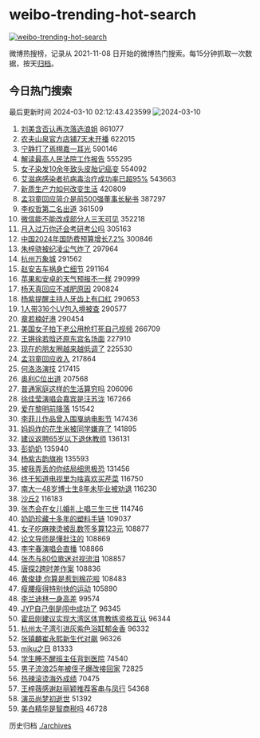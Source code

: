 # weibo-trending-hot-search

[![weibo-trending-hot-search](https://github.com/ameizi/weibo-trending-hot-search/actions/workflows/ci.yml/badge.svg)](https://github.com/ameizi/weibo-trending-hot-search/actions/workflows/ci.yml)

微博热搜榜，记录从 2021-11-08 日开始的微博热门搜索。每15分钟抓取一次数据，按天[归档](./archives)。

## 今日热门搜索

<!-- BEGIN --> 
最后更新时间 2024-03-10 02:12:43.423599 
![2024-03-10](https://imgs-storage.s3.us-east-005.backblazeb2.com/20240310/2024-03-10.png?versionId=4_z8fbbed132d73df8689c40f13_f117c67677cac9600_d20240309_m181243_c005_v0501014_t0033_u01710007963277) 
1. [刘美含否认再次落选浪姐](https://s.weibo.com/weibo?q=%23%E5%88%98%E7%BE%8E%E5%90%AB%E5%90%A6%E8%AE%A4%E5%86%8D%E6%AC%A1%E8%90%BD%E9%80%89%E6%B5%AA%E5%A7%90%23&t=31&band_rank=1&Refer=top) 861077
1. [农夫山泉官方店铺7天未开播](https://s.weibo.com/weibo?q=%23%E5%86%9C%E5%A4%AB%E5%B1%B1%E6%B3%89%E5%AE%98%E6%96%B9%E5%BA%97%E9%93%BA7%E5%A4%A9%E6%9C%AA%E5%BC%80%E6%92%AD%23&t=31&band_rank=48&Refer=top) 622015
1. [宁静打了焉栩嘉一耳光](https://s.weibo.com/weibo?q=%23%E5%AE%81%E9%9D%99%E6%89%93%E4%BA%86%E7%84%89%E6%A0%A9%E5%98%89%E4%B8%80%E8%80%B3%E5%85%89%23&t=31&band_rank=2&Refer=top) 590146
1. [解读最高人民法院工作报告](https://s.weibo.com/weibo?q=%23%E8%A7%A3%E8%AF%BB%E6%9C%80%E9%AB%98%E4%BA%BA%E6%B0%91%E6%B3%95%E9%99%A2%E5%B7%A5%E4%BD%9C%E6%8A%A5%E5%91%8A%23&t=31&band_rank=3&Refer=top) 555295
1. [女子染发10余年致头皮胎记癌变](https://s.weibo.com/weibo?q=%23%E5%A5%B3%E5%AD%90%E6%9F%93%E5%8F%9110%E4%BD%99%E5%B9%B4%E8%87%B4%E5%A4%B4%E7%9A%AE%E8%83%8E%E8%AE%B0%E7%99%8C%E5%8F%98%23&t=31&band_rank=4&Refer=top) 554092
1. [艾滋病感染者抗病毒治疗成功率已超95%](https://s.weibo.com/weibo?q=%23%E8%89%BE%E6%BB%8B%E7%97%85%E6%84%9F%E6%9F%93%E8%80%85%E6%8A%97%E7%97%85%E6%AF%92%E6%B2%BB%E7%96%97%E6%88%90%E5%8A%9F%E7%8E%87%E5%B7%B2%E8%B6%8595%25%23&t=31&band_rank=5&Refer=top) 543663
1. [新质生产力如何改变生活](https://s.weibo.com/weibo?q=%23%E6%96%B0%E8%B4%A8%E7%94%9F%E4%BA%A7%E5%8A%9B%E5%A6%82%E4%BD%95%E6%94%B9%E5%8F%98%E7%94%9F%E6%B4%BB%23&t=31&band_rank=3&Refer=top) 420809
1. [孟羽童回应简介是前500强董事长秘书](https://s.weibo.com/weibo?q=%23%E5%AD%9F%E7%BE%BD%E7%AB%A5%E5%9B%9E%E5%BA%94%E7%AE%80%E4%BB%8B%E6%98%AF%E5%89%8D500%E5%BC%BA%E8%91%A3%E4%BA%8B%E9%95%BF%E7%A7%98%E4%B9%A6%23&t=31&band_rank=6&Refer=top) 387297
1. [李权哲第二名出道](https://s.weibo.com/weibo?q=%23%E6%9D%8E%E6%9D%83%E5%93%B2%E7%AC%AC%E4%BA%8C%E5%90%8D%E5%87%BA%E9%81%93%23&t=31&band_rank=7&Refer=top) 361509
1. [微信能不能改成部分人三天可见](https://s.weibo.com/weibo?q=%23%E5%BE%AE%E4%BF%A1%E8%83%BD%E4%B8%8D%E8%83%BD%E6%94%B9%E6%88%90%E9%83%A8%E5%88%86%E4%BA%BA%E4%B8%89%E5%A4%A9%E5%8F%AF%E8%A7%81%23&t=31&band_rank=8&Refer=top) 352218
1. [月入过万你还会考研考公吗](https://s.weibo.com/weibo?q=%23%E6%9C%88%E5%85%A5%E8%BF%87%E4%B8%87%E4%BD%A0%E8%BF%98%E4%BC%9A%E8%80%83%E7%A0%94%E8%80%83%E5%85%AC%E5%90%97%23&t=31&band_rank=9&Refer=top) 305163
1. [中国2024年国防费预算增长7.2%](https://s.weibo.com/weibo?q=%23%E4%B8%AD%E5%9B%BD2024%E5%B9%B4%E5%9B%BD%E9%98%B2%E8%B4%B9%E9%A2%84%E7%AE%97%E5%A2%9E%E9%95%BF7.2%25%23&t=31&band_rank=10&Refer=top) 300846
1. [朱梓骁被纪凌尘气炸了](https://s.weibo.com/weibo?q=%23%E6%9C%B1%E6%A2%93%E9%AA%81%E8%A2%AB%E7%BA%AA%E5%87%8C%E5%B0%98%E6%B0%94%E7%82%B8%E4%BA%86%23&t=31&band_rank=11&Refer=top) 297964
1. [杭州万象城](https://s.weibo.com/weibo?q=%23%E6%9D%AD%E5%B7%9E%E4%B8%87%E8%B1%A1%E5%9F%8E%23&t=31&band_rank=13&Refer=top) 291562
1. [赵安吉车祸身亡细节](https://s.weibo.com/weibo?q=%23%E8%B5%B5%E5%AE%89%E5%90%89%E8%BD%A6%E7%A5%B8%E8%BA%AB%E4%BA%A1%E7%BB%86%E8%8A%82%23&t=31&band_rank=14&Refer=top) 291164
1. [苹果和安卓的天气预报不一样](https://s.weibo.com/weibo?q=%23%E8%8B%B9%E6%9E%9C%E5%92%8C%E5%AE%89%E5%8D%93%E7%9A%84%E5%A4%A9%E6%B0%94%E9%A2%84%E6%8A%A5%E4%B8%8D%E4%B8%80%E6%A0%B7%23&t=31&band_rank=12&Refer=top) 290999
1. [杨天真回应不减肥原因](https://s.weibo.com/weibo?q=%23%E6%9D%A8%E5%A4%A9%E7%9C%9F%E5%9B%9E%E5%BA%94%E4%B8%8D%E5%87%8F%E8%82%A5%E5%8E%9F%E5%9B%A0%23&t=31&band_rank=18&Refer=top) 290824
1. [杨紫提醒主持人牙齿上有口红](https://s.weibo.com/weibo?q=%23%E6%9D%A8%E7%B4%AB%E6%8F%90%E9%86%92%E4%B8%BB%E6%8C%81%E4%BA%BA%E7%89%99%E9%BD%BF%E4%B8%8A%E6%9C%89%E5%8F%A3%E7%BA%A2%23&t=31&band_rank=15&Refer=top) 290653
1. [1人带316个LV包入境被查](https://s.weibo.com/weibo?q=%231%E4%BA%BA%E5%B8%A6316%E4%B8%AALV%E5%8C%85%E5%85%A5%E5%A2%83%E8%A2%AB%E6%9F%A5%23&t=31&band_rank=17&Refer=top) 290577
1. [章若楠好港](https://s.weibo.com/weibo?q=%23%E7%AB%A0%E8%8B%A5%E6%A5%A0%E5%A5%BD%E6%B8%AF%23&t=31&band_rank=16&Refer=top) 290454
1. [美国女子拍下老公用枪打死自己视频](https://s.weibo.com/weibo?q=%23%E7%BE%8E%E5%9B%BD%E5%A5%B3%E5%AD%90%E6%8B%8D%E4%B8%8B%E8%80%81%E5%85%AC%E7%94%A8%E6%9E%AA%E6%89%93%E6%AD%BB%E8%87%AA%E5%B7%B1%E8%A7%86%E9%A2%91%23&t=31&band_rank=19&Refer=top) 266709
1. [王锵徐若晗还原东宫名场面](https://s.weibo.com/weibo?q=%23%E7%8E%8B%E9%94%B5%E5%BE%90%E8%8B%A5%E6%99%97%E8%BF%98%E5%8E%9F%E4%B8%9C%E5%AE%AB%E5%90%8D%E5%9C%BA%E9%9D%A2%23&t=31&band_rank=20&Refer=top) 227910
1. [现在的朋友圈越来越低调了](https://s.weibo.com/weibo?q=%23%E7%8E%B0%E5%9C%A8%E7%9A%84%E6%9C%8B%E5%8F%8B%E5%9C%88%E8%B6%8A%E6%9D%A5%E8%B6%8A%E4%BD%8E%E8%B0%83%E4%BA%86%23&t=31&band_rank=21&Refer=top) 225530
1. [孟羽童回应收入](https://s.weibo.com/weibo?q=%23%E5%AD%9F%E7%BE%BD%E7%AB%A5%E5%9B%9E%E5%BA%94%E6%94%B6%E5%85%A5%23&t=31&band_rank=22&Refer=top) 217864
1. [何洛洛演技](https://s.weibo.com/weibo?q=%E4%BD%95%E6%B4%9B%E6%B4%9B%E6%BC%94%E6%8A%80&t=31&band_rank=23&Refer=top) 217415
1. [奥利C位出道](https://s.weibo.com/weibo?q=%23%E5%A5%A5%E5%88%A9C%E4%BD%8D%E5%87%BA%E9%81%93%23&t=31&band_rank=24&Refer=top) 207568
1. [普通家庭这样的生活算穷吗](https://s.weibo.com/weibo?q=%23%E6%99%AE%E9%80%9A%E5%AE%B6%E5%BA%AD%E8%BF%99%E6%A0%B7%E7%9A%84%E7%94%9F%E6%B4%BB%E7%AE%97%E7%A9%B7%E5%90%97%23&t=31&band_rank=25&Refer=top) 206096
1. [徐佳莹演唱会嘉宾是汪苏泷](https://s.weibo.com/weibo?q=%E5%BE%90%E4%BD%B3%E8%8E%B9%E6%BC%94%E5%94%B1%E4%BC%9A%E5%98%89%E5%AE%BE%E6%98%AF%E6%B1%AA%E8%8B%8F%E6%B3%B7&t=31&band_rank=26&Refer=top) 167266
1. [爱在黎明前降落](https://s.weibo.com/weibo?q=%23%E7%88%B1%E5%9C%A8%E9%BB%8E%E6%98%8E%E5%89%8D%E9%99%8D%E8%90%BD%23&t=31&band_rank=27&Refer=top) 151542
1. [李菲儿作品曾入围戛纳电影节](https://s.weibo.com/weibo?q=%23%E6%9D%8E%E8%8F%B2%E5%84%BF%E4%BD%9C%E5%93%81%E6%9B%BE%E5%85%A5%E5%9B%B4%E6%88%9B%E7%BA%B3%E7%94%B5%E5%BD%B1%E8%8A%82%23&t=31&band_rank=28&Refer=top) 147436
1. [妈妈炸的花生米被同学嫌弃了](https://s.weibo.com/weibo?q=%E5%A6%88%E5%A6%88%E7%82%B8%E7%9A%84%E8%8A%B1%E7%94%9F%E7%B1%B3%E8%A2%AB%E5%90%8C%E5%AD%A6%E5%AB%8C%E5%BC%83%E4%BA%86&t=31&band_rank=29&Refer=top) 141895
1. [建议返聘65岁以下退休教师](https://s.weibo.com/weibo?q=%23%E5%BB%BA%E8%AE%AE%E8%BF%94%E8%81%9865%E5%B2%81%E4%BB%A5%E4%B8%8B%E9%80%80%E4%BC%91%E6%95%99%E5%B8%88%23&t=31&band_rank=30&Refer=top) 136131
1. [彭奶奶](https://s.weibo.com/weibo?q=%E5%BD%AD%E5%A5%B6%E5%A5%B6&t=31&band_rank=31&Refer=top) 135940
1. [杨紫古韵旗袍](https://s.weibo.com/weibo?q=%23%E6%9D%A8%E7%B4%AB%E5%8F%A4%E9%9F%B5%E6%97%97%E8%A2%8D%23&t=31&band_rank=32&Refer=top) 135593
1. [被我弄丢的你结局细思极恐](https://s.weibo.com/weibo?q=%E8%A2%AB%E6%88%91%E5%BC%84%E4%B8%A2%E7%9A%84%E4%BD%A0%E7%BB%93%E5%B1%80%E7%BB%86%E6%80%9D%E6%9E%81%E6%81%90&t=31&band_rank=33&Refer=top) 131456
1. [终于知道电视里为啥喜欢买芹菜](https://s.weibo.com/weibo?q=%23%E7%BB%88%E4%BA%8E%E7%9F%A5%E9%81%93%E7%94%B5%E8%A7%86%E9%87%8C%E4%B8%BA%E5%95%A5%E5%96%9C%E6%AC%A2%E4%B9%B0%E8%8A%B9%E8%8F%9C%23&t=31&band_rank=34&Refer=top) 116750
1. [南大一48岁博士生8年未毕业被劝退](https://s.weibo.com/weibo?q=%23%E5%8D%97%E5%A4%A7%E4%B8%8048%E5%B2%81%E5%8D%9A%E5%A3%AB%E7%94%9F8%E5%B9%B4%E6%9C%AA%E6%AF%95%E4%B8%9A%E8%A2%AB%E5%8A%9D%E9%80%80%23&t=31&band_rank=35&Refer=top) 116230
1. [沙丘2](https://s.weibo.com/weibo?q=%E6%B2%99%E4%B8%982&t=31&band_rank=36&Refer=top) 116183
1. [张杰会在女儿婚礼上唱三生三世](https://s.weibo.com/weibo?q=%23%E5%BC%A0%E6%9D%B0%E4%BC%9A%E5%9C%A8%E5%A5%B3%E5%84%BF%E5%A9%9A%E7%A4%BC%E4%B8%8A%E5%94%B1%E4%B8%89%E7%94%9F%E4%B8%89%E4%B8%96%23&t=31&band_rank=37&Refer=top) 114746
1. [奶奶珍藏十多年的塑料手链](https://s.weibo.com/weibo?q=%23%E5%A5%B6%E5%A5%B6%E7%8F%8D%E8%97%8F%E5%8D%81%E5%A4%9A%E5%B9%B4%E7%9A%84%E5%A1%91%E6%96%99%E6%89%8B%E9%93%BE%23&t=31&band_rank=38&Refer=top) 109037
1. [女子吃麻辣烫被乱数签多算123元](https://s.weibo.com/weibo?q=%23%E5%A5%B3%E5%AD%90%E5%90%83%E9%BA%BB%E8%BE%A3%E7%83%AB%E8%A2%AB%E4%B9%B1%E6%95%B0%E7%AD%BE%E5%A4%9A%E7%AE%97123%E5%85%83%23&t=31&band_rank=39&Refer=top) 108877
1. [论文导师是懂批注的](https://s.weibo.com/weibo?q=%E8%AE%BA%E6%96%87%E5%AF%BC%E5%B8%88%E6%98%AF%E6%87%82%E6%89%B9%E6%B3%A8%E7%9A%84&t=31&band_rank=40&Refer=top) 108869
1. [李宇春演唱会直播](https://s.weibo.com/weibo?q=%E6%9D%8E%E5%AE%87%E6%98%A5%E6%BC%94%E5%94%B1%E4%BC%9A%E7%9B%B4%E6%92%AD&t=31&band_rank=41&Refer=top) 108866
1. [张杰与80位歌迷对视流泪](https://s.weibo.com/weibo?q=%23%E5%BC%A0%E6%9D%B0%E4%B8%8E80%E4%BD%8D%E6%AD%8C%E8%BF%B7%E5%AF%B9%E8%A7%86%E6%B5%81%E6%B3%AA%23&t=31&band_rank=42&Refer=top) 108857
1. [唐探2跨时差作案](https://s.weibo.com/weibo?q=%E5%94%90%E6%8E%A22%E8%B7%A8%E6%97%B6%E5%B7%AE%E4%BD%9C%E6%A1%88&t=31&band_rank=43&Refer=top) 108836
1. [黄俊捷 你算是惹到棉花啦](https://s.weibo.com/weibo?q=%E9%BB%84%E4%BF%8A%E6%8D%B7%20%E4%BD%A0%E7%AE%97%E6%98%AF%E6%83%B9%E5%88%B0%E6%A3%89%E8%8A%B1%E5%95%A6&t=31&band_rank=44&Refer=top) 108483
1. [瘦腰瘦得特别快的运动](https://s.weibo.com/weibo?q=%E7%98%A6%E8%85%B0%E7%98%A6%E5%BE%97%E7%89%B9%E5%88%AB%E5%BF%AB%E7%9A%84%E8%BF%90%E5%8A%A8&t=31&band_rank=47&Refer=top) 105890
1. [李兰迪林一身高差](https://s.weibo.com/weibo?q=%E6%9D%8E%E5%85%B0%E8%BF%AA%E6%9E%97%E4%B8%80%E8%BA%AB%E9%AB%98%E5%B7%AE&t=31&band_rank=45&Refer=top) 99574
1. [JYP自己倒是闯中成功了](https://s.weibo.com/weibo?q=%23JYP%E8%87%AA%E5%B7%B1%E5%80%92%E6%98%AF%E9%97%AF%E4%B8%AD%E6%88%90%E5%8A%9F%E4%BA%86%23&t=31&band_rank=46&Refer=top) 96345
1. [霍启刚建议实现大湾区体育教练资格互认](https://s.weibo.com/weibo?q=%23%E9%9C%8D%E5%90%AF%E5%88%9A%E5%BB%BA%E8%AE%AE%E5%AE%9E%E7%8E%B0%E5%A4%A7%E6%B9%BE%E5%8C%BA%E4%BD%93%E8%82%B2%E6%95%99%E7%BB%83%E8%B5%84%E6%A0%BC%E4%BA%92%E8%AE%A4%23&t=31&band_rank=47&Refer=top) 96344
1. [杭州太子湾引进灰紫色浴缸郁金香](https://s.weibo.com/weibo?q=%23%E6%9D%AD%E5%B7%9E%E5%A4%AA%E5%AD%90%E6%B9%BE%E5%BC%95%E8%BF%9B%E7%81%B0%E7%B4%AB%E8%89%B2%E6%B5%B4%E7%BC%B8%E9%83%81%E9%87%91%E9%A6%99%23&t=31&band_rank=49&Refer=top) 96332
1. [张镇麟崔永熙新生代对飙](https://s.weibo.com/weibo?q=%23%E5%BC%A0%E9%95%87%E9%BA%9F%E5%B4%94%E6%B0%B8%E7%86%99%E6%96%B0%E7%94%9F%E4%BB%A3%E5%AF%B9%E9%A3%99%23&t=31&band_rank=50&Refer=top) 96326
1. [miku之日](https://s.weibo.com/weibo?q=%23miku%E4%B9%8B%E6%97%A5%23&t=31&band_rank=50&Refer=top) 81333
1. [学生睡不醒班主任背到医院](https://s.weibo.com/weibo?q=%23%E5%AD%A6%E7%94%9F%E7%9D%A1%E4%B8%8D%E9%86%92%E7%8F%AD%E4%B8%BB%E4%BB%BB%E8%83%8C%E5%88%B0%E5%8C%BB%E9%99%A2%23&t=31&band_rank=49&Refer=top) 74540
1. [男子流浪25年被侄子爆改接回家](https://s.weibo.com/weibo?q=%23%E7%94%B7%E5%AD%90%E6%B5%81%E6%B5%AA25%E5%B9%B4%E8%A2%AB%E4%BE%84%E5%AD%90%E7%88%86%E6%94%B9%E6%8E%A5%E5%9B%9E%E5%AE%B6%23&t=31&band_rank=49&Refer=top) 72825
1. [热辣滚烫海外成绩](https://s.weibo.com/weibo?q=%23%E7%83%AD%E8%BE%A3%E6%BB%9A%E7%83%AB%E6%B5%B7%E5%A4%96%E6%88%90%E7%BB%A9%23&t=31&band_rank=23&Refer=top) 70475
1. [王梓薇感谢赵丽颖推荐客串与凤行](https://s.weibo.com/weibo?q=%23%E7%8E%8B%E6%A2%93%E8%96%87%E6%84%9F%E8%B0%A2%E8%B5%B5%E4%B8%BD%E9%A2%96%E6%8E%A8%E8%8D%90%E5%AE%A2%E4%B8%B2%E4%B8%8E%E5%87%A4%E8%A1%8C%23&t=31&band_rank=42&Refer=top) 54368
1. [演员尚梦初逝世](https://s.weibo.com/weibo?q=%23%E6%BC%94%E5%91%98%E5%B0%9A%E6%A2%A6%E5%88%9D%E9%80%9D%E4%B8%96%23&t=31&band_rank=47&Refer=top) 51392
1. [美白精华是智商税吗](https://s.weibo.com/weibo?q=%23%E7%BE%8E%E7%99%BD%E7%B2%BE%E5%8D%8E%E6%98%AF%E6%99%BA%E5%95%86%E7%A8%8E%E5%90%97%23&t=31&band_rank=50&Refer=top) 46728
<!-- END -->

历史归档 [./archives](./archives)


